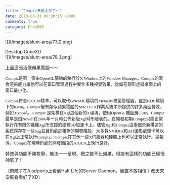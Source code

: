 ```yaml
---
title: "Compiz真是太帥了～"
date: 2010-03-31 00:20:15 +0800
comments: true
category: FreeBSD
---
```

<p>![](/images/slum-area/77_0.png)</p><p>Desktop CubeXD<br />![](/images/slum-area/78_1.png)</p><p>上面這張活像頻果電腦～～</p><p><span style="font-family: 新細明體;"><span style="font-size: 10pt;">Compiz是第一個由OpenGL驅動的執行於<span class="mw-redirect">X Window</span>上的<span class="new">Window Manager</span>。Compiz的<span class="new">混合渲染</span>能力讓他可以在窗口管理過程中實作多種視覺效果，比如在矩形虛擬桌面上的窗口最小化。</span></span></p><p><span style="font-family: 新細明體;"><span style="font-size: 10pt;">Compiz符合<span class="new">ICCCM</span>標準，可以取代GNOME環境的Metacity視窗管理器，或是KDE環境下的<span class="new">Kwin</span>。Compiz擁有類似蘋果電腦的Mac OS X作業系統中所提供的許多桌面特效，例如 Expos&eacute;。 Compiz 是架構在Xgl這個新的X環境，使用OpenGL繪圖層<span class="new">Glitz</span>。Compiz最早是由Novell在2006年一月時公佈新版Xgl時所發表的。在開發初期Compiz只能正常執行在有限的幾種Xgl所支援的硬體3D加速卡上。儘管Xgl和Compiz這兩個全新構造的系統還存在一些bug並且仍處於積極的開發階段，大多數NVIDIA和<span class="mw-redirect">ATI</span>圖形處理卡可以在Xgl上正常執行Compiz。Compiz在其他一些X伺服器和硬體上也可以正常執行。據報導，Compiz在現時仍處於開發階段的<span class="new">AIGLX</span>上執行良好。 <span style="color: #ffffff;">from Wiki.</span><br /></span></span></p><p>特效與功能不勝枚舉，無法一一呈現，總之雖不比頻果，但能有這樣的功能已經很帥氣了！</p><p>（前陣子在/usr/ports上看到Half Life的Server Daemon，簡直不敢相信！改天來安裝看看好了XD）</p>
